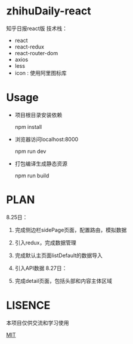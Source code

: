 # zhihuDaily-react
知乎日报react版
技术栈：
* react
* react-redux
* react-router-dom
* axios
* less
* icon : 使用阿里图标库
# Usage

* 项目根目录安装依赖

  npm install

* 浏览器访问localhost:8000

  npm run dev

* 打包编译生成静态资源

  npm run build
# PLAN
8.25日：

1. 完成侧边栏sidePage页面，配置路由，模拟数据
2. 引入redux，完成数据管理
3. 完成默认主页面listDefault的数据导入
4. 引入API数据
8.27日：

1. 完成detail页面，包括头部和内容主体区域

# LISENCE
本项目仅供交流和学习使用

[MIT](LICENSE)
